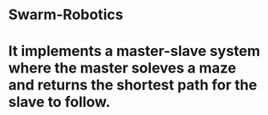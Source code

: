 # Swarm-Robotics
# It implements a master-slave system where the master soleves a maze and returns the shortest path for the slave to follow.
